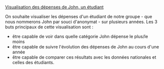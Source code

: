 [Visualisation des dépenses de John, un étudiant](https://john-spendings-viz.github.io)

On souhaite visualiser les dépenses d'un étudiant de notre groupe - que nous nommerons John par souci d'anonymat - sur plusieurs années.
Les 3 buts principaux de cette visualisation sont :

- être capable de voir dans quelle catégorie John dépense le plus/le moins
- être capable de suivre l'évolution des dépenses de John au cours d'une année
- être capable de comparer ces résultats avec les données nationales et celles des étudiants.
